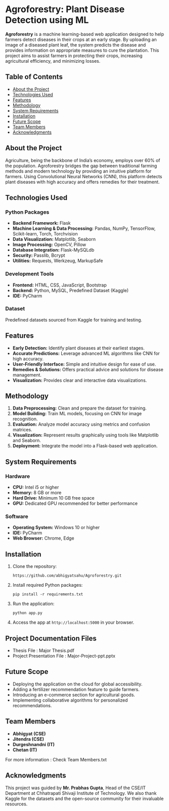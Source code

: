 <h1>Agroforestry: Plant Disease Detection using ML</h1>
<p><strong>Agroforestry</strong> is a machine learning-based web application designed to help farmers detect diseases in their crops at an early stage. By uploading an image of a diseased plant leaf, the system predicts the disease and provides information on appropriate measures to cure the plantation. This project aims to assist farmers in protecting their crops, increasing agricultural efficiency, and minimizing losses.</p>

<h2>Table of Contents</h2>
    <ul>
        <li><a href="#about-the-project">About the Project</a></li>
        <li><a href="#technologies-used">Technologies Used</a></li>
        <li><a href="#features">Features</a></li>
        <li><a href="#methodology">Methodology</a></li>
        <li><a href="#system-requirements">System Requirements</a></li>
        <li><a href="#installation">Installation</a></li>
        <li><a href="#future-scope">Future Scope</a></li>
        <li><a href="#team-members">Team Members</a></li>
        <li><a href="#acknowledgments">Acknowledgments</a></li>
    </ul>

  <h2 id="about-the-project">About the Project</h2>
    <p>Agriculture, being the backbone of India’s economy, employs over 60% of the population. Agroforestry bridges the gap between traditional farming methods and modern technology by providing an intuitive platform for farmers. Using Convolutional Neural Networks (CNN), this platform detects plant diseases with high accuracy and offers remedies for their treatment.</p>

  <h2 id="technologies-used">Technologies Used</h2>
    <h3>Python Packages</h3>
    <ul>
        <li><strong>Backend Framework:</strong> Flask</li>
        <li><strong>Machine Learning & Data Processing:</strong> Pandas, NumPy, TensorFlow, Scikit-learn, Torch, Torchvision</li>
        <li><strong>Data Visualization:</strong> Matplotlib, Seaborn</li>
        <li><strong>Image Processing:</strong> OpenCV, Pillow</li>
        <li><strong>Database Integration:</strong> Flask-MySQLdb</li>
        <li><strong>Security:</strong> Passlib, Bcrypt</li>
        <li><strong>Utilities:</strong> Requests, Werkzeug, MarkupSafe</li>
    </ul>
    <h3>Development Tools</h3>
    <ul>
        <li><strong>Frontend:</strong> HTML, CSS, JavaScript, Bootstrap</li>
        <li><strong>Backend:</strong> Python, MySQL, Predefined Dataset (Kaggle)</li>
        <li><strong>IDE:</strong> PyCharm</li>
    </ul>
    <h3>Dataset</h3>
    <p>Predefined datasets sourced from Kaggle for training and testing.</p>

  <h2 id="features">Features</h2>
    <ul>
        <li><strong>Early Detection:</strong> Identify plant diseases at their earliest stages.</li>
        <li><strong>Accurate Predictions:</strong> Leverage advanced ML algorithms like CNN for high accuracy.</li>
        <li><strong>User-Friendly Interface:</strong> Simple and intuitive design for ease of use.</li>
        <li><strong>Remedies & Solutions:</strong> Offers practical advice and solutions for disease management.</li>
        <li><strong>Visualization:</strong> Provides clear and interactive data visualizations.</li>
    </ul>

  <h2 id="methodology">Methodology</h2>
    <ol>
        <li><strong>Data Preprocessing:</strong> Clean and prepare the dataset for training.</li>
        <li><strong>Model Building:</strong> Train ML models, focusing on CNN for image recognition.</li>
        <li><strong>Evaluation:</strong> Analyze model accuracy using metrics and confusion matrices.</li>
        <li><strong>Visualization:</strong> Represent results graphically using tools like Matplotlib and Seaborn.</li>
        <li><strong>Deployment:</strong> Integrate the model into a Flask-based web application.</li>
    </ol>

  <h2 id="system-requirements">System Requirements</h2>
    <h3>Hardware</h3>
    <ul>
        <li><strong>CPU:</strong> Intel i5 or higher</li>
        <li><strong>Memory:</strong> 8 GB or more</li>
        <li><strong>Hard Drive:</strong> Minimum 10 GB free space</li>
        <li><strong>GPU:</strong> Dedicated GPU recommended for better performance</li>
    </ul>
    <h3>Software</h3>
    <ul>
        <li><strong>Operating System:</strong> Windows 10 or higher</li>
        <li><strong>IDE:</strong> PyCharm</li>
        <li><strong>Web Browser:</strong> Chrome, Edge</li>
    </ul>

  <h2 id="installation">Installation</h2>
    <ol>
        <li>Clone the repository:
            <pre><code>https://github.com/abhigyatsahu/Agroforestry.git</code></pre>
        </li>
        <li>Install required Python packages:
            <pre><code>pip install -r requirements.txt</code></pre>
        </li>
        <li>Run the application:
            <pre><code>python app.py</code></pre>
        </li>
        <li>Access the app at <code>http://localhost:5000</code> in your browser.</li>
    </ol>
    <h2>Project Documentation Files</h2>
        <ul>
            <li>Thesis File : Major Thesis.pdf</li>
            <li>Project Presentation File : Major-Project-ppt.pptx</li>
        </ul>
    

  <h2 id="future-scope">Future Scope</h2>
    <ul>
        <li>Deploying the application on the cloud for global accessibility.</li>
        <li>Adding a fertilizer recommendation feature to guide farmers.</li>
        <li>Introducing an e-commerce section for agricultural goods.</li>
        <li>Implementing collaborative algorithms for personalized recommendations.</li>
    </ul>

  <h2 id="team-members">Team Members</h2>
    <ul>
        <li><strong>Abhigyat (CSE)</strong></li>
        <li><strong>Jitendra (CSE)</strong></li>
        <li><strong>Durgeshnandni (IT)</strong></li>
        <li><strong>Chetan (IT)</strong></li>
    </ul>
    <p>For more information : Check Team Members.txt</p>
    

  <h2 id="acknowledgments">Acknowledgments</h2>
    <p>This project was guided by <strong>Mr. Prabhas Gupta</strong>, Head of the CSE/IT Department at Chhatrapati Shivaji Institute of Technology. We also thank Kaggle for the datasets and the open-source community for their invaluable resources.</p>

